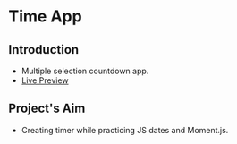 # Time App
## Introduction
* Multiple selection countdown app.
* [Live Preview](https://ikari-shirei.github.io/time-app/)

## Project's Aim
* Creating timer while practicing JS dates and Moment.js.
